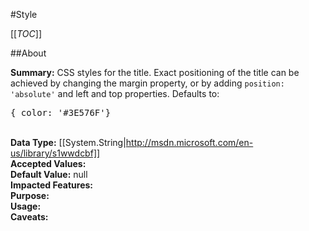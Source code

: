 #Style

[[_TOC_]]

##About

**Summary:**  CSS styles for the title. Exact positioning of the title can be achieved by changing the margin property, or by adding <code>position: 'absolute'</code> and left and top properties. Defaults to: <pre>{ color: '#3E576F'}</pre>  
**Data Type:** [[System.String|http://msdn.microsoft.com/en-us/library/s1wwdcbf]]  
**Accepted Values:**   
**Default Value:** null  
**Impacted Features:**   
**Purpose:**   
**Usage:**   
**Caveats:**   

